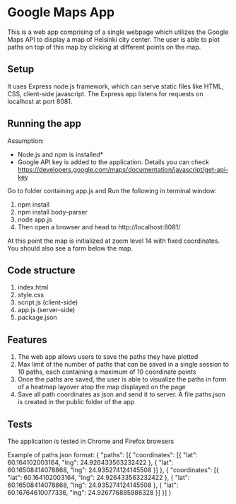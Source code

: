 Google Maps App
===============

This is a web app comprising of a single webpage which utilizes the Google Maps API to display a map of Helsinki city center. The user is able to plot paths on top of this map by clicking at different points on the map.

## Setup
It uses Express node.js framework, which can serve static files like HTML, CSS, client-side javascript. The Express app listens for requests on localhost at port 8081.

## Running the app
Assumption: 
- Node.js and npm is installed*
- Google API key is added to the application. Details you can check https://developers.google.com/maps/documentation/javascript/get-api-key


Go to folder containing app.js and Run the following in terminal window:
1. npm install
2. npm install body-parser
3. node app.js
4. Then open a browser and head to http://localhost:8081/

At this point the map is initialized at zoom level 14 with fixed coordinates. You should also see a form below the map.

## Code structure
1. index.html
2. style.css
3. script.js (client-side)
4. app.js  (server-side)
5. package.json

## Features
1. The web app allows users to save the paths they have plotted
2. Max limit of the number of paths that can be saved in a single session to 10 paths, each containing a maximum of 10 coordinate points
3. Once the paths are saved, the user is able to visualize the paths in form of a heatmap layover atop the map displayed on the page
4. Save all path coordinates as json and send it to server. A file paths.json is created in the public folder of the app

## Tests
The application is tested in Chrome and Firefox browsers

Example of paths.json format:
{
	"paths": [{
		"coordinates": [{
			"lat": 60.164102003164,
			"lng": 24.926433563232422
		}, {
			"lat": 60.16508414078868,
			"lng": 24.935274124145508
		}]
	}, {
		"coordinates": [{
			"lat": 60.164102003164,
			"lng": 24.926433563232422
		}, {
			"lat": 60.16508414078868,
			"lng": 24.935274124145508
		}, {
			"lat": 60.16764610077336,
			"lng": 24.926776885986328
		}]
	}]
}


